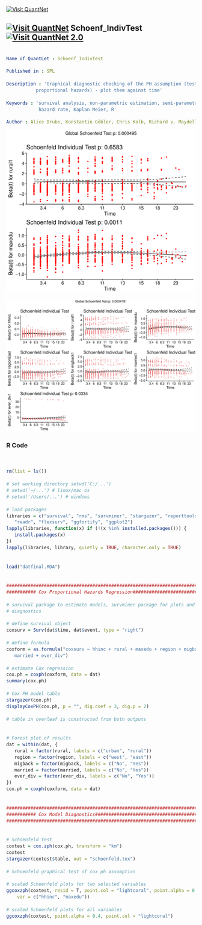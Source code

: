 [<img src="https://github.com/QuantLet/Styleguide-and-FAQ/blob/master/pictures/banner.png" width="888" alt="Visit QuantNet">](http://quantlet.de/)
## [<img src="https://github.com/QuantLet/Styleguide-and-FAQ/blob/master/pictures/qloqo.png" alt="Visit QuantNet">](http://quantlet.de/) **Schoenf_IndivTest** [<img src="https://github.com/QuantLet/Styleguide-and-FAQ/blob/master/pictures/QN2.png" width="60" alt="Visit QuantNet 2.0">](http://quantlet.de/)
```yaml

Name of QuantLet : Schoenf_IndivTest

Published in : SPL

Description : 'Graphical diagnostic checking of the PH assumption (test the null hypothesis of 
	       proportional hazards) - plot them against time'

Keywords : 'survival analysis, non-parametric estimation, semi-parametric estimation, 
            hazard rate, Kaplan Meier, R'

Author : Alice Drube, Konstantin Göbler, Chris Kolb, Richard v. Maydell

```

![Picture1](schoenfeld2.png)

![Picture1](schoenfeldall.png)

### R Code

```R


rm(list = ls())

# set working directory setwd('C:/...') 
# setwd('~/...') # linux/mac os
# setwd('/Users/...') # windows

# load packages
libraries = c("survival", "rms", "survminer", "stargazer", "reporttools", "dplyr", 
   "readr", "flexsurv", "ggfortify", "ggplot2")
lapply(libraries, function(x) if (!(x %in% installed.packages())) {
   install.packages(x)
})
lapply(libraries, library, quietly = TRUE, character.only = TRUE)


load("datfinal.RDA")


###############################################################################
########### Cox Proportional Hazards Regression################################

# survival package to estimate models, survminer package for plots and
# diagnostics

# define survival object
coxsurv = Surv(dat$time, dat$event, type = "right")

# define formula
coxform = as.formula("coxsurv ~ hhinc + rural + maxedu + region + migback + 
   married + ever_div")

# estimate Cox regression
cox.ph = coxph(coxform, data = dat)
summary(cox.ph)

# Cox PH model table
stargazer(cox.ph)
displayCoxPH(cox.ph, p = "", dig.coef = 3, dig.p = 2)

# table in overleaf is constructed from both outputs


# Forest plot of results
dat = within(dat, {
   rural = factor(rural, labels = c("urban", "rural"))
   region = factor(region, labels = c("west", "east"))
   migback = factor(migback, labels = c("No", "Yes"))
   married = factor(married, labels = c("No", "Yes"))
   ever_div = factor(ever_div, labels = c("No", "Yes"))
})
cox.ph = coxph(coxform, data = dat)


###############################################################################
########### Cox Model Diagnostics##############################################
###############################################################################


# Schoenfeld test
coxtest = cox.zph(cox.ph, transform = "km")
coxtest
stargazer(coxtest$table, out = "schoenfeld.tex")

# Schoenfeld graphical test of cox ph assumption

# scaled Schoenfeld plots for two selected variables
ggcoxzph(coxtest, resid = T, point.col = "lightcoral", point.alpha = 0.4, 
    var = c("hhinc", "maxedu"))

# scaled Schoenfeld plots for all variables
ggcoxzph(coxtest, point.alpha = 0.4, point.col = "lightcoral")


```
